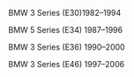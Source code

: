 

BMW 3 Series (E30)1982–1994



BMW 5 Series (E34) 1987–1996

BMW 3 Series (E36) 1990–2000

BMW 3 Series (E46) 1997–2006